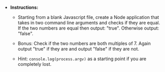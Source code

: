 * **Instructions:**

	* Starting from a blank Javascript file, create a Node application that takes in two command line arguments and checks if they are equal. If the two numbers are equal then output: "true". Otherwise output: "false".

	* Bonus: Check if the two numbers are both multiples of 7. Again output "true" if they are and output "false" if they are not.

	* Hint: `console.log(process.argv)` as a starting point if you are completely lost. 